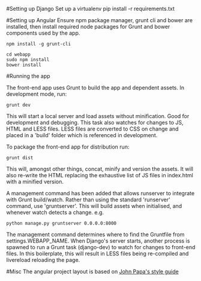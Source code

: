 #Setting up Django
Set up a virtualenv
pip install -r requirements.txt

#Setting up Angular
Ensure npm package manager, grunt cli and bower are installed, then install required node packages for Grunt and 
bower components used by the app.

    npm install -g grunt-cli
    
    cd webapp
    sudo npm install
    bower install

#Running the app

The front-end app uses Grunt to build the app and dependent assets. In development mode, run:

    grunt dev
    
This will start a local server and load assets without minification. Good for development and debugging. This task also
watches for changes to JS, HTML and LESS files. LESS files are converted to CSS on change and placed in a 'build' folder
which is referenced in development.

To package the front-end app for distribution run:

    grunt dist
    
This will, amongst other things, concat, minify and version the assets. It will also re-write the HTML replacing the
exhaustive list of JS files in index.html with a minified version.
 

A management command has been added that allows runserver to integrate with Grunt build/watch. Rather than using the 
standard 'runserver' command, use 'gruntserver'. This will build assets when initialised, 
and whenever watch detects a change. e.g.

    python manage.py gruntserver 0.0.0.0:8000
    
The management command determines where to find the Gruntfile from settings.WEBAPP_NAME. When Django's server starts,
another process is spawned to run a Grunt task (django-dev) to watch for changes to front-end files. In this boilerplate,
this will result in LESS files being re-compiled and livereload reloading the page.

#Misc
The angular project layout is based on [John Papa's style guide](https://github.com/johnpapa/angularjs-styleguide)


